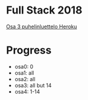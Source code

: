 # Full Stack 2018

[Osa 3 puhelinluettelo Heroku](https://osa3-puhelinluettelo.herokuapp.com/)

# Progress

+ osa0: 0
+ osa1: all
+ osa2: all
+ osa3: all but 14
+ osa4: 1-14
